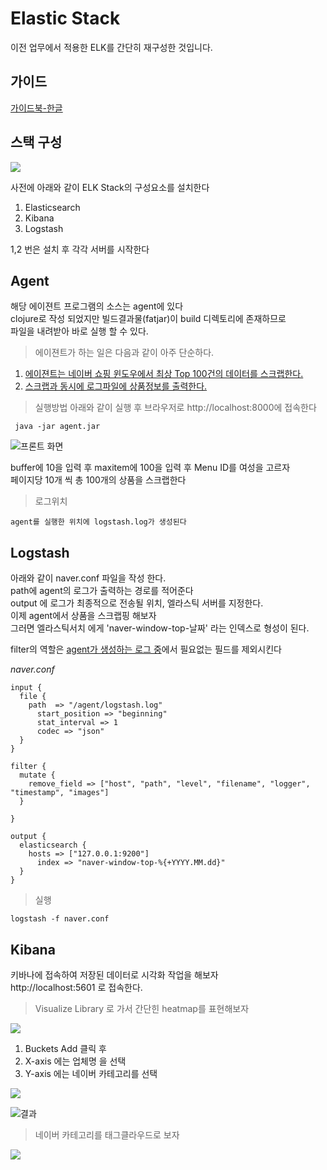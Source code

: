 # Elastic Stack

 이전 업무에서 적용한 ELK를 간단히 재구성한 것입니다.

## 가이드

[가이드북-한글](https://esbook.kimjmin.net/)

## 스택 구성

![](/images/elk-map.png)

사전에 아래와 같이 ELK Stack의 구성요소를 설치한다  
1. Elasticsearch
1. Kibana 
1. Logstash

1,2 번은 설치 후 각각 서버를 시작한다  

## Agent

해당 에이젼트 프로그램의 소스는 agent에  있다  
clojure로 작성 되었지만 빌드결과물(fatjar)이 build 디렉토리에 존재하므로  
파일을 내려받아 바로 실행 할 수 있다.  

> 에이젼트가 하는 일은 다음과 같이 아주 단순하다.    
 1. [에이젼트는 네이버 쇼핑 윈도우에서 최상 Top 100건의 데이터를 스크랩한다.](request.md)
 2. [스크랩과 동시에 로그파일에 상품정보를 출력한다.](agent-log.md)


> 실행방법 
 아래와 같이 실행 후 브라우저로 http://localhost:8000에 접속한다   
```
 java -jar agent.jar
```
![프론트 화면](/images/front.png)

buffer에 10을 입력 후 maxitem에 100을 입력 후 Menu ID를 여성을 고르자  
페이지당 10개 씩 총 100개의 상품을 스크랩한다

> 로그위치  

```
agent를 실행한 위치에 logstash.log가 생성된다
```



## Logstash

아래와 같이 naver.conf 파일을 작성 한다.  
path에 agent의 로그가 출력하는 경로를 적어준다  
output 에 로그가 최종적으로 전송될 위치, 엘라스틱 서버를 지정한다.  
이제 agent에서 상품을 스크랩핑 해보자  
그러면 엘라스틱서치 에게 'naver-window-top-날짜' 라는 인덱스로 형성이 된다.  

filter의 역할은 [agent가 생성하는 로그 중](agent-log.md)에서 필요없는 필드를 제외시킨다  

*naver.conf*
```
input {
  file {
    path  => "/agent/logstash.log"
      start_position => "beginning"
      stat_interval => 1
      codec => "json"
  }
}

filter {
  mutate {
    remove_field => ["host", "path", "level", "filename", "logger", "timestamp", "images"]
  }

}

output {
  elasticsearch {
    hosts => ["127.0.0.1:9200"]
      index => "naver-window-top-%{+YYYY.MM.dd}"
  }
}
```

> 실행
```
logstash -f naver.conf
```

## Kibana

키바나에 접속하여 저장된 데이터로 시각화 작업을 해보자  
http://localhost:5601 로 접속한다.


> Visualize Library 로 가서 간단힌 heatmap를 표현해보자

![](/images/visual-step1.png)

1. Buckets  Add 클릭 후
2. X-axis 에는 업체명 을 선택  
3. Y-axis 에는 네이버 카테고리를 선택

![](/images/bucket-add.png)

![결과](/images/heatmap.png)

> 네이버 카테고리를 태그클라우드로 보자

![](/images/tag-cloud.png)
